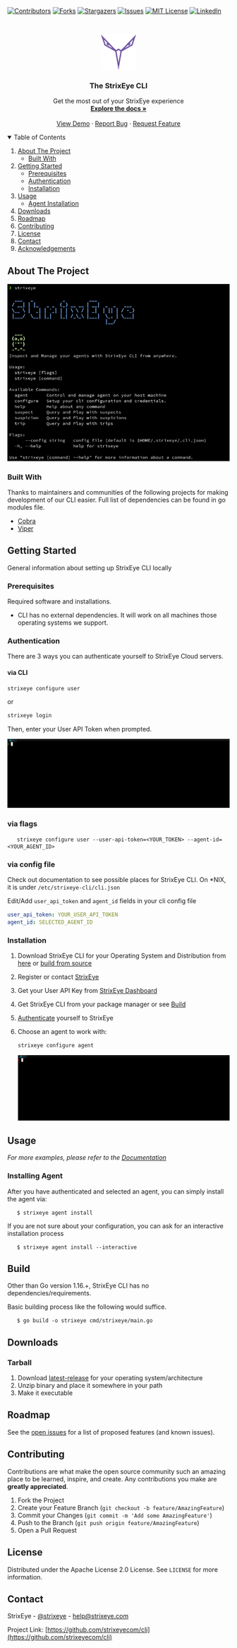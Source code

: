 [![Contributors][contributors-shield]][contributors-url]
[![Forks][forks-shield]][forks-url]
[![Stargazers][stars-shield]][stars-url]
[![Issues][issues-shield]][issues-url]
[![MIT License][license-shield]][license-url]
[![LinkedIn][linkedin-shield]][linkedin-url]



<!-- PROJECT LOGO -->
<br />
<p align="center">
  <a href="https://github.com/strixeyecom/cli">
    <img src="data/images/strixeye_icon-purple.svg" alt="Logo" width="80" height="80">
  </a>

<h3 align="center">The StrixEye CLI</h3>

  <p align="center">
    Get the most out of your StrixEye experience
    <br />
    <a href="https://github.com/strixeyecom/cli"><strong>Explore the docs »</strong></a>
    <br />
    <br />
    <a href="https://github.com/strixeyecom/cli">View Demo</a>
    ·
    <a href="https://github.com/strixeyecom/cli/issues">Report Bug</a>
    ·
    <a href="https://github.com/strixeyecom/cli/issues">Request Feature</a>
  </p>
</p>



<!-- TABLE OF CONTENTS -->
<details open="open">
  <summary>Table of Contents</summary>
  <ol>
    <li>
      <a href="#about-the-project">About The Project</a>
      <ul>
        <li><a href="#built-with">Built With</a></li>
      </ul>
    </li>
    <li>
      <a href="#getting-started">Getting Started</a>
      <ul>
        <li><a href="#prerequisites">Prerequisites</a></li>
        <li><a href="#authentication">Authentication</a></li>
        <li><a href="#installation">Installation</a></li>
      </ul>
    </li>
    <li>
      <a href="#usage">Usage</a>
         <ul>
            <li><a href="#agent-installation">Agent Installation</a></li>
         </ul>
   </li>
    <li><a href="#downloads">Downloads</a></li>
    <li><a href="#roadmap">Roadmap</a></li>
    <li><a href="#contributing">Contributing</a></li>
    <li><a href="#license">License</a></li>
    <li><a href="#contact">Contact</a></li>
    <li><a href="#acknowledgements">Acknowledgements</a></li>
  </ol>
</details>



<!-- ABOUT THE PROJECT -->

## About The Project

[![Product Name Screen Shot][product-screenshot]](https://strixeye.com)

### Built With

Thanks to maintainers and communities of the following projects for making development of our CLI easier. Full list of
dependencies can be found in go modules file.

* [Cobra](https://github.com/spf13/cobra)
* [Viper](https://github.com/spf13/viper)

<!-- GETTING STARTED -->

## Getting Started

General information about setting up StrixEye CLI locally

### Prerequisites

Required software and installations.

* CLI has no external dependencies. It will work on all machines those operating systems we support.

### Authentication

There are 3 ways you can authenticate yourself to StrixEye Cloud servers.

#### via CLI

   ```sh
   strixeye configure user
   ```

or

   ```sh
   strixeye login
   ```

Then, enter your User API Token when prompted.

![StrixEye CLI Login Process](data/screenshots/login.gif)

### via flags

```shell
   strixeye configure user --user-api-token=<YOUR_TOKEN> --agent-id=<YOUR_AGENT_ID>
```

### via config file

Check out documentation to see possible places for StrixEye CLI. On *NIX, it is under `/etc/strixeye-cli/cli.json`

Edit/Add `user_api_token` and `agent_id` fields in your cli config file

```yaml
user_api_token: YOUR_USER_API_TOKEN
agent_id: SELECTED_AGENT_ID
```

### Installation

1. Download StrixEye CLI for your Operating System and Distribution from <a href="#downloads">here</a>
   or <a href="#build">
   build from source</a>
2. Register or contact [StrixEye](https://strixeye.com/)
3. Get your User API Key from [StrixEye Dashboard](https://dashboard.strixeye.com/settings/profile)
4. Get StrixEye CLI from your package manager or see <a href="#build">Build</a>
5. <a href="#authenticate">Authenticate</a> yourself to StrixEye

6. Choose an agent to work with:
   ```sh
   strixeye configure agent
   ```

   ![StrixEye CLI Login Process](data/screenshots/agents.gif)

<!-- USAGE EXAMPLES -->

## Usage

_For more examples, please refer to the [Documentation](https://example.com)_

### Installing Agent

After you have authenticated and selected an agent, you can simply install the agent via:

```shell
   $ strixeye agent install
```

If you are not sure about your configuration, you can ask for an interactive installation process

```shell
   $ strixeye agent install --interactive
```

## Build

Other than Go version 1.16.+, StrixEye CLI has no dependencies/requirements.

Basic building process like the following would suffice.

```shell
   $ go build -o strixeye cmd/strixeye/main.go
```

## Downloads

### Tarball

1. Download [latest-release] for your operating system/architecture
2. Unzip binary and place it somewhere in your path
3. Make it executable


<!-- ROADMAP -->

## Roadmap

See the [open issues](https://github.com/strixeyecom/cli/issues) for a list of proposed features (and known issues).



<!-- CONTRIBUTING -->

## Contributing

Contributions are what make the open source community such an amazing place to be learned, inspire, and create. Any
contributions you make are **greatly appreciated**.

1. Fork the Project
2. Create your Feature Branch (`git checkout -b feature/AmazingFeature`)
3. Commit your Changes (`git commit -m 'Add some AmazingFeature'`)
4. Push to the Branch (`git push origin feature/AmazingFeature`)
5. Open a Pull Request

<!-- LICENSE -->

## License

Distributed under the Apache License 2.0 License. See `LICENSE` for more information.



<!-- CONTACT -->

## Contact

StrixEye - [@strixeye](https://twitter.com/strixeye) - help@strixeye.com

Project Link: [https://github.com/strixeyecom/cli](https://github.com/strixeyecom/cli)




<!-- MARKDOWN LINKS & IMAGES -->
<!-- https://www.markdownguide.org/basic-syntax/#reference-style-links -->

[contributors-shield]: https://img.shields.io/github/contributors/usestrix/cli.svg?style=for-the-badge

[contributors-url]: https://github.com/strixeyecom/cli/graphs/contributors

[forks-shield]: https://img.shields.io/github/forks/usestrix/cli.svg?style=for-the-badge

[forks-url]: https://github.com/strixeyecom/clinetwork/members

[stars-shield]: https://img.shields.io/github/stars/usestrix/cli?style=for-the-badge

[stars-url]: https://github.com/strixeyecom/cli/stargazers

[issues-shield]: https://img.shields.io/github/issues/usestrix/cli.svg?style=for-the-badge

[issues-url]: https://github.com/strixeyecom/cli/issues

[license-shield]: https://img.shields.io/github/license/usestrix/cli.svg?style=for-the-badge

[license-url]: https://github.com/strixeyecom/cli/blob/master/LICENSE.txt

[linkedin-shield]: https://img.shields.io/badge/-LinkedIn-black.svg?style=for-the-badge&logo=linkedin&colorB=555

[linkedin-url]: https://linkedin.com/in/strixeye

[product-screenshot]: data/images/base_command.png

[latest-release]: https://github.com/strixeyecom/cli/releases